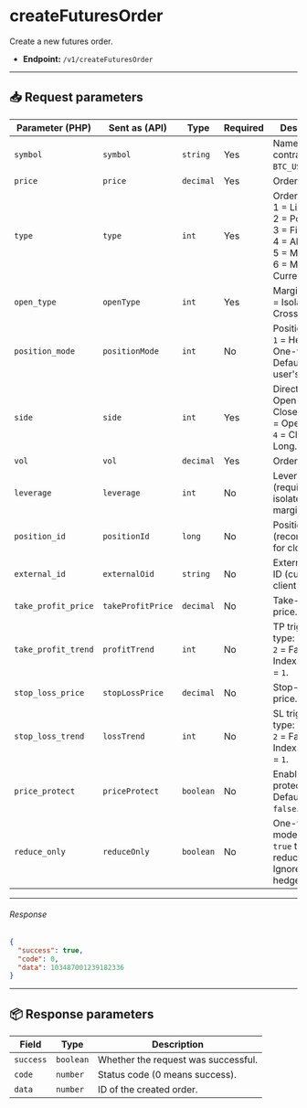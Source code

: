 # createFuturesOrder

Create a new futures order.

- **Endpoint:** `/v1/createFuturesOrder`

---

## 📥 Request parameters

| **Parameter (PHP)**        | **Sent as (API)**       | **Type**    | **Required** | **Description**                                                                 |
|----------------------------|--------------------------|-------------|--------------|---------------------------------------------------------------------------------|
| `symbol`                   | `symbol`                 | `string`    | Yes          | Name of the contract (e.g., `BTC_USDT`).                                       |
| `price`                    | `price`                  | `decimal`   | Yes          | Order price.                                                                   |
| `type`                     | `type`                   | `int`       | Yes          | Order type:<br>1 = Limit<br>2 = Post Only<br>3 = Fill or Kill<br>4 = All or None<br>5 = Market<br>6 = Market to Current |
| `open_type`                | `openType`               | `int`       | Yes          | Margin type: `1` = Isolated, `2` = Cross.                                      |
| `position_mode`            | `positionMode`           | `int`       | No           | Position mode: `1` = Hedge, `2` = One-way. Defaults to user's config.          |
| `side`                     | `side`                   | `int`       | Yes          | Direction: `1` = Open Long, `2` = Close Short, `3` = Open Short, `4` = Close Long. |
| `vol`                      | `vol`                    | `decimal`   | Yes          | Order volume.                                                                  |
| `leverage`                 | `leverage`               | `int`       | No           | Leverage (required for isolated margin).                                       |
| `position_id`              | `positionId`             | `long`      | No           | Position ID (recommended for closing).                                         |
| `external_id`              | `externalOid`            | `string`    | No           | External order ID (custom client-side ID).                                     |
| `take_profit_price`        | `takeProfitPrice`        | `decimal`   | No           | Take-profit price.                                                             |
| `take_profit_trend`        | `profitTrend`            | `int`       | No           | TP trigger type: `1` = Last, `2` = Fair, `3` = Index. Default = `1`.           |
| `stop_loss_price`          | `stopLossPrice`          | `decimal`   | No           | Stop-loss price.                                                               |
| `stop_loss_trend`          | `lossTrend`              | `int`       | No           | SL trigger type: `1` = Last, `2` = Fair, `3` = Index. Default = `1`.           |
| `price_protect`            | `priceProtect`           | `boolean`   | No           | Enable price protection. Default = `false`.                                    |
| `reduce_only`              | `reduceOnly`             | `boolean`   | No           | One-way mode only: set `true` to reduce-only. Ignored in hedge mode.           |

---

###### Response

```json
{
  "success": true,
  "code": 0,
  "data": 103487001239182336
}
```

---

## 📦 Response parameters

| **Field**   | **Type**   | **Description**                                |
|-------------|------------|------------------------------------------------|
| `success`   | `boolean`  | Whether the request was successful.           |
| `code`      | `number`   | Status code (0 means success).                |
| `data`      | `number`   | ID of the created order.                      |
